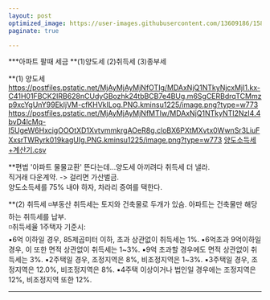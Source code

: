 ```yaml
---
layout: post
optimized_image: https://user-images.githubusercontent.com/13609186/158834851-5c5d7736-001b-448d-8bb6-eb99f2f16233.jpg
paginate: true

---
```

***아파트 팔때 세금
**(1)양도세  (2)취득세  (3)종부세

**(1) 양도세
https://postfiles.pstatic.net/MjAyMjAyMjNfOTIg/MDAxNjQ1NTkyNjcxMjI1.kx-C41H01FBCK2IRB628nCUdyGBozhk24tbBCB7e4BUg.m6SgCERBdrqTCMmzp9xcYgUnY99EkIjVM-cfKHVkILog.PNG.kminsu1225/image.png?type=w773
https://postfiles.pstatic.net/MjAyMjAyMjNfMTIw/MDAxNjQ1NTkyNTI2NzI4.4bvD4lcMq-I5UgeW6HxcigOOOtXD1XvtvmmkrgAOeR8g.cloBX6PXtMXvtx0WwnSr3LiuFXxsrTWRyrk019kagUIg.PNG.kminsu1225/image.png?type=w773
[양도소득세+계산기.csv](https://github.com/choijangwook/cjw/files/8386327/%2B.csv)

**편법
'아파트 물물교환' 뜬다는데…양도세 아끼려다 취득세 더 낼라. <br>
직거래 다운계약.  -> 걸리면 가산벌금. <br>
양도소득세를 75% 내야 하자, 차라리 증여를 택한다. <br>

**(2) 취득세
◽부동산 취득세는 토지와 건축물로 두개가 있슴. 아파트는 건축물만 해당하는 취득세를 납부.<br>
◽취득세율 1주택자 기준시:<br>
▪6억 이하일 경우, 85제곱미터 이하, 초과 상관없이 취득세는 1%. 
▪6억초과 9억이하일 경우, 이 또한 면적 상관없이 취득세는 1~3%. 
▪9억 초과할 경우에도 면적 상관없이 취득세는 3%.
▪2주택일 경우, 조정지역은 8%, 비조정지역은 1~3%. 
▪3주택일 경우, 조정지역은 12.0%, 비조정지역은 8%.
▪4주택 이상이거나 법인일 경우에는 조정지역은 12%, 비조정지역 또한 12%.

---
